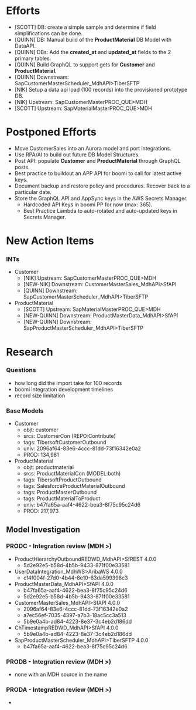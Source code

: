 # Efforts
- [SCOTT] DB: create a simple sample and determine if field simplifications can be done.
- [QUINN] DB: Manual build of the **ProductMaterial** DB Model with DataAPI.
- [QUINN] DBs: Add the **created_at** and **updated_at** fields to the 2 primary tables.
- [QUINN] Build GraphQL to support gets for **Customer** and **ProductMaterial**.
- [QUINN] Downstream: SapCustomerMasterScheduler_MdhAPI>TiberSFTP
- [NIK]   Setup a data api load (100 records) into the provisioned prototype DB.
- [NIK]   Upstream: SapCustomerMasterPROC_QUE>MDH
- [SCOTT] Upstream: SapMaterialMasterPROC_QUE>MDH

# Postponed Efforts
- Move CustomerSales into an Aurora model and port integrations.
- Use RPA/AI to build out future DB Model Structures. 
- Post API: populate **Customer** and **ProductMaterial** through GraphQL posts.
- Best practice to buildout an APP API for boomi to call for latest active keys.
- Document backup and restore policy and procedures. Recover back to a particular date.
- Store the GraphQL API and AppSync keys in the AWS Secrets Manager.
  + Hardcoded API Keys in boomi PP for now (max: 365).
  + Best Practice Lambda to auto-rotated and auto-updated keys in Secrets Manager.

# New Action Items

### INTs
- Customer
  + [NIK] Upstream: SapCustomerMasterPROC_QUE>MDH
  + [NEW-NIK]  Downstream: CustomerMasterSales_MdhAPI>SfAPI
  + [QUINN] Downstream: SapCustomerMasterScheduler_MdhAPI>TiberSFTP
- ProductMaterial
  + [SCOTT] Upstream: SapMaterialMasterPROC_QUE>MDH
  + [NEW-QUINN] Downstream: ProductMasterData_MdhAPI>SfAPI
  + [NEW-QUINN] Downstream: SapProductMasterScheduler_MdhAPI>TiberSFTP


# Research

### Questions
- how long did the import take for 100 records
- boomi integration development timelines
- record size limitation

### Base Models
- Customer
  + objt: customer
  + srcs: CustomerCon (REPO:Contribute)
  + tags: TibersoftCustomerOutbound
  + univ: 2096af64-83e6-4ccc-81dd-73f16342e0a2
  + PROD: 134,981
- ProductMaterial
  + objt: productmaterial
  + srcs: ProductMaterialCon (MODEL:both)
  + tags: TibersoftProductOutbound
  + tags: SalesforceProductMaterialOutbound
  + tags: ProductMasterOutbound
  + tags: ProductMaterialToProduct
  + univ: b47fa65a-aaf4-4622-bea3-8f75c95c24d6
  + PROD: 217,973

## Model Investigation

### PRODC - Integration review (MDH >)
- ProductHierarchyOutboundREDWD_MdhAPI>SfREST 4.0.0
  + 5d2e92e5-b58d-4b5b-9433-871f00e33581
- UserDataIntegration_MdhWS>AribaWS 4.0.0
  + cf4f004f-27d0-4b44-8e10-63da599396c3
- ProductMasterData_MdhAPI>SfAPI 4.0.0
  + b47fa65a-aaf4-4622-bea3-8f75c95c24d6
  + 5d2e92e5-b58d-4b5b-9433-871f00e33581
- CustomerMasterSales_MdhAPI>SfAPI 4.0.0
  + 2096af64-83e6-4ccc-81dd-73f16342e0a2
  + a7ec56ef-7035-4397-a7b3-18ac5cc3a513
  + 5b9e0a4b-ad84-4223-8e37-3c4eb2d186dd
- ChTimestampREDWD_MdhAPI>SfAPI 4.0.0
  + 5b9e0a4b-ad84-4223-8e37-3c4eb2d186dd
- SapProductMasterScheduler_MdhAPI>TiberSFTP 4.0.0
  + b47fa65a-aaf4-4622-bea3-8f75c95c24d6

### PRODB - Integration review (MDH >)
- none with an MDH source in the name

### PRODA - Integration review (MDH >)
-
